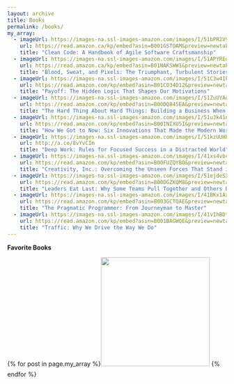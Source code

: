 ```yaml
---
layout: archive
title: Books
permalink: /books/   
my_array:
  - imageUrl: https://images-na.ssl-images-amazon.com/images/I/51bPR2V9fBL._SX404_BO1,204,203,200_.jpg
    url: https://read.amazon.ca/kp/embed?asin=B001GSTOAM&preview=newtab&linkCode=kpe&ref_=cm_sw_r_kb_dp_ZW3pAb43TMZ3A
    title: "Clean Code: A Handbook of Agile Software Craftsmanship"
  - imageUrl: https://images-na.ssl-images-amazon.com/images/I/51APYREq6iL.jpg
    url: https://read.amazon.ca/kp/embed?asin=B01NAKSWW1&preview=newtab&linkCode=kpe&ref_=cm_sw_r_kb_dp_3Q3pAbW93B13H
    title: "Blood, Sweat, and Pixels: The Triumphant, Turbulent Stories Behind How Video Games Are Made"
  - imageUrl: https://images-na.ssl-images-amazon.com/images/I/51C3w4IkIWL.jpg
    url: https://read.amazon.com/kp/embed?asin=B01CO34D12&preview=newtab&linkCode=kpe&ref_=cm_sw_r_kb_dp_WV1ozbYZ8FTYQ
    title: "Payoff: The Hidden Logic That Shapes Our Motivations"
  - imageUrl: https://images-na.ssl-images-amazon.com/images/I/51ZuUYAopiL.jpg
    url: https://read.amazon.com/kp/embed?asin=B00DQ845EA&preview=newtab&linkCode=kpe&ref_=cm_sw_r_kb_dp_V21ozbREE04J4=100x20
    title: "The Hard Thing About Hard Things: Building a Business When There Are No Easy Answers"
  - imageUrl: https://images-na.ssl-images-amazon.com/images/I/51uJk41nIrL._SX318_BO1,204,203,200_.jpg
    url: https://read.amazon.com/kp/embed?asin=B00INIXU5I&preview=newtab&linkCode=kpe&ref_=cm_sw_r_kb_dp_hR5ozb608AKMZ
    title: "How We Got to Now: Six Innovations That Made the Modern World"
  - imageUrl: https://images-na.ssl-images-amazon.com/images/I/51kzUUHhMTL._SX331_BO1,204,203,200_.jpg
    url: http://a.co/8vYvCIm
    title: "Deep Work: Rules for Focused Success in a Distracted World"
  - imageUrl: https://images-na.ssl-images-amazon.com/images/I/41xs4vbcTPL._SX327_BO1,204,203,200_.jpg
    url: https://read.amazon.com/kp/embed?asin=B00FUZQYBO&preview=newtab&linkCode=kpe&ref_=cm_sw_r_kb_dp_cahpzb4FQD45E
    title: "Creativity, Inc.: Overcoming the Unseen Forces That Stand in the Way of True Inspiration"
  - imageUrl: https://images-na.ssl-images-amazon.com/images/I/51ejdeSXFjL.jpg
    url: https://read.amazon.com/kp/embed?asin=B00DGZKQM8&preview=newtab&linkCode=kpe&ref_=cm_sw_r_kb_dp_-chpzbSVK2EWZ
    title: "Leaders Eat Last: Why Some Teams Pull Together and Others Don't"
  - imageUrl: https://images-na.ssl-images-amazon.com/images/I/41BKx1AxQWL._SX396_BO1,204,203,200_.jpg
    url: https://read.amazon.com/kp/embed?asin=B003GCTQAE&preview=newtab&linkCode=kpe&ref_=cm_sw_r_kb_dp_9XRAzbRY6MWJQ
    title: "The Pragmatic Programmer: From Journeyman to Master"
  - imageUrl: https://images-na.ssl-images-amazon.com/images/I/41vIhBDtpCL.jpg
    url: https://read.amazon.com/kp/embed?asin=B001BAGWQE&preview=newtab&linkCode=kpe&ref_=cm_sw_r_kb_dp_rESAzbA0CTYDN
    title: "Traffic: Why We Drive the Way We Do"
---
```


**Favorite Books**

{% for post in page.my_array %}[<img style="width:auto;height:250px;margin-bottom:10px" src="{{post.imageUrl}}">]({{post.url}}) {% endfor %}
